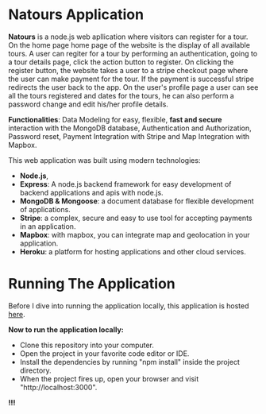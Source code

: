 # Natours Application

**Natours** is a node.js web apllication where visitors can register for a tour. On the home page home page of the website is the display of all available tours. A user can regiter for a tour by performing an authentication, going to a tour details page, click the action button to register. On clicking the  register button, the website takes a user to a stripe checkout page where the user can make payment for the tour. If the payment is successful stripe redirects the user back to the app. On the user's profile page a user can see all the tours registered and dates for the tours, he can also perform a password change and edit his/her profile details.


**Functionalities**: Data Modeling for easy, flexible, **fast and secure** interaction with the MongoDB database, Authentication and Authorization, Password reset, Payment Integration with Stripe and Map Integration with Mapbox. 



This web application was built using modern technologies: 
  - **Node.js**, 
  - **Express**: A node.js backend framework for easy development of backend applications and apis with node.js. 
  - **MongoDB & Mongoose**: a document database for flexible development of applications.
  - **Stripe**: a complex, secure and easy to use tool for accepting payments in an application.
  - **Mapbox**: with mapbox, you can integrate map and geolocation in your application.
  - **Heroku**: a platform for hosting applications and other cloud services.




# Running The Application

Before I dive into running the application locally, this application is hosted [here](https://sheltered-brook-60505.herokuapp.com/).

**Now to run the application locally:**
  - Clone this repository into your computer.
  - Open the project in your favorite code editor or IDE.
  - Install the dependencies by running "npm install" inside the project directory.
  - When the project fires up, open your browser and visit "http://localhost:3000".
  
  **!!!**
